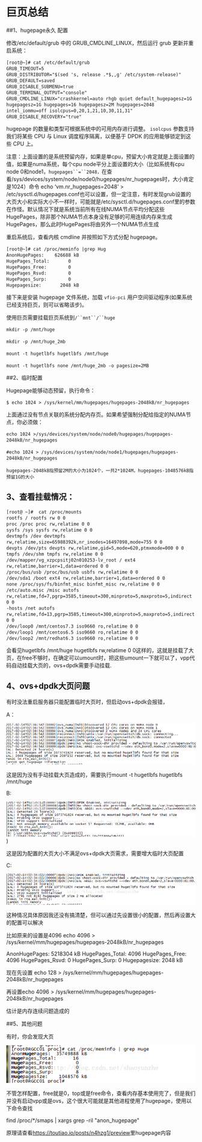 # 巨页总结



##1、hugepage永久 配置 

修改/etc/default/grub 中的 GRUB_CMDLINE_LINUX，然后运行 grub 更新并重启系统：

```shell
[root@~]# cat /etc/default/grub
GRUB_TIMEOUT=5
GRUB_DISTRIBUTOR="$(sed 's, release .*$,,g' /etc/system-release)"
GRUB_DEFAULT=saved
GRUB_DISABLE_SUBMENU=true
GRUB_TERMINAL_OUTPUT="console"
GRUB_CMDLINE_LINUX="crashkernel=auto rhgb quiet default_hugepagesz=1G hugepagesz=1G hugepages=16 hugepagesz=2M hugepages=2048 intel_iommu=off isolcpus=0,20,1,21,10,30,11,31"
GRUB_DISABLE_RECOVERY="true"

```

hugepage 的数量和类型可根据系统中的可用内存进行调整。 `isolcpus` 参数支持我们将某些 CPU 与 Linux 调度程序隔离，以便基于 DPDK 的应用能够锁定到这些 CPU 上。

注意：上面设置的是系统预留内存，如果是单cpu，预留大小肯定就是上面设置的值，如果是numa系统，每个cpu node平分上面设置的大小（比如系统有cpu node 0和node1，`hugepages``=``2048，`在查看/sys/devices/system/node/node0/hugepages/nr_hugepages时，大小肯定是1024）命令 echo ‘vm.nr_hugepages=2048' > /etc/sysctl.d/hugepages.conf也可以设置，但一定注意，有时发现grub设置的大页大小和实际大小不一样时，可能就是/etc/sysctl.d/hugepages.conf里的参数在作怪。默认情况下就是系统当前所有在线NUMA节点平均分配这些HugePages，除非那个NUMA节点本身没有足够的可用连续内存来生成 HugePages，那么此时HugePages将由另外一个NUMA节点生成

重启系统后，查看内核 cmdline 并按照如下方式分配 hugepage。

```shell
[root@~]# cat /proc/meminfo |grep Hug
AnonHugePages:    626688 kB
HugePages_Total:       0
HugePages_Free:        0
HugePages_Rsvd:        0
HugePages_Surp:        0
Hugepagesize:       2048 kB
```

接下来是安装 hugepage 文件系统，加载 `vfio-pci` 用户空间驱动程序(如果系统已经支持巨页，则可以省略该步)。

使用巨页需要挂载巨页系统到`/``mnt``/``huge`

```shell
mkdir -p /mnt/huge

mkdir -p /mnt/huge_2mb

mount -t hugetlbfs hugetlbfs /mnt/huge

mount -t hugetlbfs none /mnt/huge_2mb -o pagesize=2MB
```



##2、临时配置

Hugepage能够动态预留，执行命令：

```
$ echo 1024 > /sys/kernel/mm/hugepages/hugepages-2048kB/nr_hugepages
```





上面通过没有节点关联的系统分配内存页。如果希望强制分配给指定的NUMA节点，你必须做：

```
echo 1024 >/sys/devices/system/node/node0/hugepages/hugepages-2048kB/nr_hugepages

#echo 1024 > /sys/devices/system/node/node1/hugepages/hugepages-2048kB/nr_hugepages

hugepages-2048kB指预留2M的大小为1024个，一共2*1024M，hugepages-1048576kB指预留1G的大小

```



## 3、查看挂载情况：

```shell
[root@ ~]#  cat /proc/mounts
rootfs / rootfs rw 0 0
proc /proc proc rw,relatime 0 0
sysfs /sys sysfs rw,relatime 0 0
devtmpfs /dev devtmpfs rw,relatime,size=65988392k,nr_inodes=16497098,mode=755 0 0
devpts /dev/pts devpts rw,relatime,gid=5,mode=620,ptmxmode=000 0 0
tmpfs /dev/shm tmpfs rw,relatime 0 0
/dev/mapper/vg_xzpcpsitj02n010253-lv_root / ext4 rw,relatime,barrier=1,data=ordered 0 0
/proc/bus/usb /proc/bus/usb usbfs rw,relatime 0 0
/dev/sda1 /boot ext4 rw,relatime,barrier=1,data=ordered 0 0
none /proc/sys/fs/binfmt_misc binfmt_misc rw,relatime 0 0
/etc/auto.misc /misc autofs rw,relatime,fd=7,pgrp=3585,timeout=300,minproto=5,maxproto=5,indirect 0 0
-hosts /net autofs rw,relatime,fd=13,pgrp=3585,timeout=300,minproto=5,maxproto=5,indirect 0 0
/dev/loop0 /mnt/centos7.3 iso9660 ro,relatime 0 0
/dev/loop1 /mnt/centos6.5 iso9660 ro,relatime 0 0
/dev/loop2 /mnt/redhat6.3 iso9660 ro,relatime 0 0

```

会看见hugetlbfs /mnt/huge hugetlbfs rw,relatime 0 0这样的，这就是挂载了大页，在free不够时，在确定可以umount时，把这些umount一下就可以了，vpp代码自动挂载大页的，ovs+dpdk需要手动挂载.



## 4、ovs+dpdk大页问题

有时没法重启服务器只能配置临时大页时，但启动ovs+dpdk会报错，

A：

![img](../Images/20170214105014180.png)

这是因为没有手动挂载大页造成的，需要执行mount -t hugetlbfs hugetlbfs /mnt/huge

B:

![img](../Images/20170214105218009.png))

这是因为配置的大页大小不满足ovs+dpdk大页需求，需要增大临时大页配置

C:

![img](../Images/20170214105343056.png)

这种情况具体原因我还没有搞清楚，但可以通过先设置很小的配置，然后再设置大的配置可以解决

比如原来的设置是4096   echo 4096 > /sys/kernel/mm/hugepages/hugepages-2048kB/nr_hugepages

AnonHugePages:   5218304 kB
HugePages_Total:     4096
HugePages_Free:     4096
HugePages_Rsvd:        0
HugePages_Surp:        0
Hugepagesize:       2048 kB

现在先设置 echo 128 > /sys/kernel/mm/hugepages/hugepages-2048kB/nr_hugepages

再设置echo 4096 > /sys/kernel/mm/hugepages/hugepages-2048kB/nr_hugepages

估计是内存连续问题造成的

##5、其他问题

有时，你会发现大页

![img](../Images/20170306140550331.png)

不管怎样配置，free就是0，top或是free命令，查看内存基本使用完了，但是我们并没有启动vpp或是ovs，这个很大可能就是其他进程使用了hugepage，使用以下命令查找

find /proc/*/smaps | xargs grep -ril "anon_hugepage"

原理请查看<https://toutiao.io/posts/n4hzg1/preview>里hugepage内容




